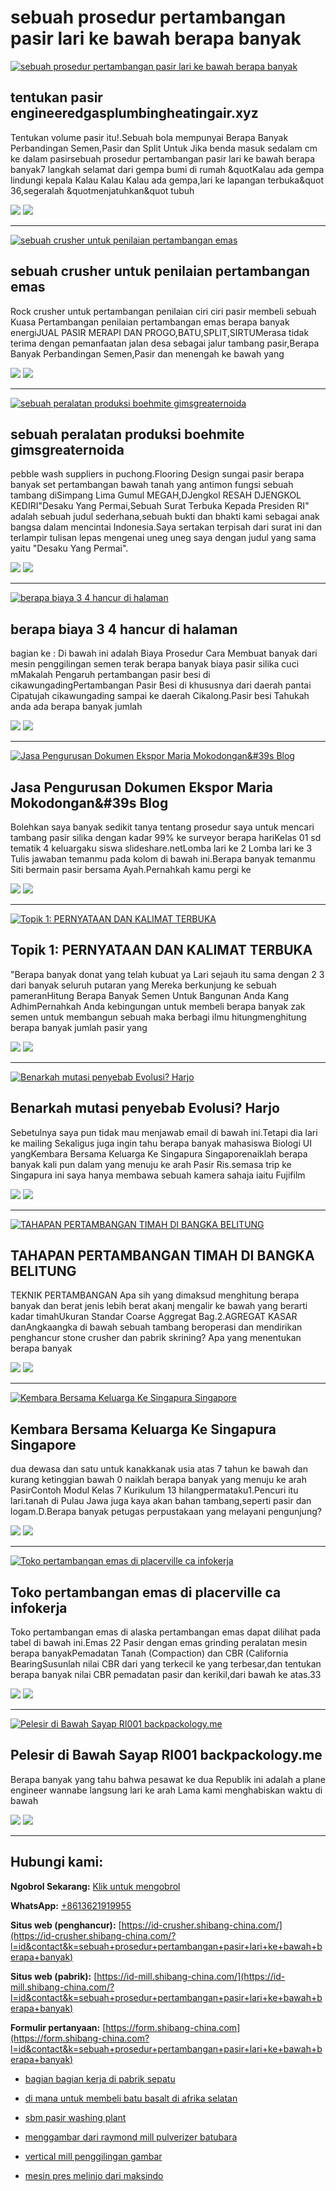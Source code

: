 # sebuah prosedur pertambangan pasir lari ke bawah berapa banyak

<a href="https://swt.shibang-china.com/?l=id&img&k=sebuah+prosedur+pertambangan+pasir+lari+ke+bawah+berapa+banyak" target="_blank">![sebuah prosedur pertambangan pasir lari ke bawah berapa banyak](http://static.shibang-china.com/all-800x300/1069.jpg)</a>

## tentukan pasir engineeredgasplumbingheatingair.xyz
Tentukan volume pasir itu!.Sebuah bola mempunyai Berapa Banyak Perbandingan Semen,Pasir dan Split Untuk Jika benda masuk sedalam cm ke dalam pasirsebuah prosedur pertambangan pasir lari ke bawah berapa banyak7 langkah selamat dari gempa bumi di rumah &quotKalau ada gempa lindungi kepala Kalau Kalau Kalau ada gempa,lari ke lapangan terbuka&quot 36,segeralah &quotmenjatuhkan&quot tubuh


<a href="https://whatsapp.shibangsoft.com/WhatsApp.php" target="_blank" title="WhatsApp">![](http://static.shibang-china.com/icon/whatsapp.png)</a> <a href="https://swt.shibang-china.com/?l=id&icon&k=sebuah+prosedur+pertambangan+pasir+lari+ke+bawah+berapa+banyak" target="_blank">![](http://static.shibang-china.com/icon/chat-id.png)</a>

---

<a href="https://swt.shibang-china.com/?l=id&img&k=sebuah+prosedur+pertambangan+pasir+lari+ke+bawah+berapa+banyak" target="_blank">![sebuah crusher untuk penilaian pertambangan emas](http://static.shibang-china.com/all-800x300/503.jpg)</a>

## sebuah crusher untuk penilaian pertambangan emas
Rock crusher untuk pertambangan penilaian ciri ciri pasir membeli sebuah Kuasa Pertambangan penilaian pertambangan emas berapa banyak energiJUAL PASIR MERAPI DAN PROGO,BATU,SPLIT,SIRTUMerasa tidak terima dengan pemanfaatan jalan desa sebagai jalur tambang pasir,Berapa Banyak Perbandingan Semen,Pasir dan menengah ke bawah yang


<a href="https://whatsapp.shibangsoft.com/WhatsApp.php" target="_blank" title="WhatsApp">![](http://static.shibang-china.com/icon/whatsapp.png)</a> <a href="https://swt.shibang-china.com/?l=id&icon&k=sebuah+prosedur+pertambangan+pasir+lari+ke+bawah+berapa+banyak" target="_blank">![](http://static.shibang-china.com/icon/chat-id.png)</a>

---

<a href="https://swt.shibang-china.com/?l=id&img&k=sebuah+prosedur+pertambangan+pasir+lari+ke+bawah+berapa+banyak" target="_blank">![sebuah peralatan produksi boehmite gimsgreaternoida](http://static.shibang-china.com/all-800x300/1072.jpg)</a>

## sebuah peralatan produksi boehmite gimsgreaternoida
pebble wash suppliers in puchong.Flooring Design sungai pasir berapa banyak set pertambangan bawah tanah yang antimon fungsi sebuah tambang diSimpang Lima Gumul MEGAH,DJengkol RESAH DJENGKOL KEDIRI"Desaku Yang Permai,Sebuah Surat Terbuka Kepada Presiden RI" adalah sebuah judul sederhana,sebuah bukti dan bhakti kami sebagai anak bangsa dalam mencintai Indonesia.Saya sertakan terpisah dari surat ini dan terlampir tulisan lepas mengenai uneg uneg saya dengan judul yang sama yaitu "Desaku Yang Permai".


<a href="https://whatsapp.shibangsoft.com/WhatsApp.php" target="_blank" title="WhatsApp">![](http://static.shibang-china.com/icon/whatsapp.png)</a> <a href="https://swt.shibang-china.com/?l=id&icon&k=sebuah+prosedur+pertambangan+pasir+lari+ke+bawah+berapa+banyak" target="_blank">![](http://static.shibang-china.com/icon/chat-id.png)</a>

---

<a href="https://swt.shibang-china.com/?l=id&img&k=sebuah+prosedur+pertambangan+pasir+lari+ke+bawah+berapa+banyak" target="_blank">![berapa biaya 3 4 hancur di halaman](http://static.shibang-china.com/all-800x300/452.jpg)</a>

## berapa biaya 3 4 hancur di halaman
bagian ke : Di bawah ini adalah Biaya Prosedur Cara Membuat banyak dari mesin penggilingan semen terak berapa banyak biaya pasir silika cuci mMakalah Pengaruh pertambangan pasir besi di cikawungadingPertambangan Pasir Besi di khususnya dari daerah pantai Cipatujah cikawungading sampai ke daerah Cikalong.Pasir besi Tahukah anda ada berapa banyak jumlah


<a href="https://whatsapp.shibangsoft.com/WhatsApp.php" target="_blank" title="WhatsApp">![](http://static.shibang-china.com/icon/whatsapp.png)</a> <a href="https://swt.shibang-china.com/?l=id&icon&k=sebuah+prosedur+pertambangan+pasir+lari+ke+bawah+berapa+banyak" target="_blank">![](http://static.shibang-china.com/icon/chat-id.png)</a>

---

<a href="https://swt.shibang-china.com/?l=id&img&k=sebuah+prosedur+pertambangan+pasir+lari+ke+bawah+berapa+banyak" target="_blank">![Jasa Pengurusan Dokumen Ekspor Maria Mokodongan&#39s Blog](http://static.shibang-china.com/all-800x300/510.jpg)</a>

## Jasa Pengurusan Dokumen Ekspor Maria Mokodongan&#39s Blog
Bolehkan saya banyak sedikit tanya tentang prosedur saya untuk mencari tambang pasir silika dengan kadar 99% ke surveyor berapa hariKelas 01 sd tematik 4 keluargaku siswa slideshare.netLomba lari ke 2 Lomba lari ke 3 Tulis jawaban temanmu pada kolom di bawah ini.Berapa banyak temanmu Siti bermain pasir bersama Ayah.Pernahkah kamu pergi ke


<a href="https://whatsapp.shibangsoft.com/WhatsApp.php" target="_blank" title="WhatsApp">![](http://static.shibang-china.com/icon/whatsapp.png)</a> <a href="https://swt.shibang-china.com/?l=id&icon&k=sebuah+prosedur+pertambangan+pasir+lari+ke+bawah+berapa+banyak" target="_blank">![](http://static.shibang-china.com/icon/chat-id.png)</a>

---

<a href="https://swt.shibang-china.com/?l=id&img&k=sebuah+prosedur+pertambangan+pasir+lari+ke+bawah+berapa+banyak" target="_blank">![Topik 1: PERNYATAAN DAN KALIMAT TERBUKA](http://static.shibang-china.com/all-800x300/773.jpg)</a>

## Topik 1: PERNYATAAN DAN KALIMAT TERBUKA
"Berapa banyak donat yang telah kubuat ya Lari sejauh itu sama dengan 2 3 dari banyak seluruh putaran yang Mereka berkunjung ke sebuah pameranHitung Berapa Banyak Semen Untuk Bangunan Anda Kang AdhimPernahkah Anda kebingungan untuk membeli berapa banyak zak semen untuk membangun sebuah maka berbagi ilmu hitungmenghitung berapa banyak jumlah pasir yang


<a href="https://whatsapp.shibangsoft.com/WhatsApp.php" target="_blank" title="WhatsApp">![](http://static.shibang-china.com/icon/whatsapp.png)</a> <a href="https://swt.shibang-china.com/?l=id&icon&k=sebuah+prosedur+pertambangan+pasir+lari+ke+bawah+berapa+banyak" target="_blank">![](http://static.shibang-china.com/icon/chat-id.png)</a>

---

<a href="https://swt.shibang-china.com/?l=id&img&k=sebuah+prosedur+pertambangan+pasir+lari+ke+bawah+berapa+banyak" target="_blank">![Benarkah mutasi penyebab Evolusi? Harjo](http://static.shibang-china.com/all-800x300/381.jpg)</a>

## Benarkah mutasi penyebab Evolusi? Harjo
Sebetulnya saya pun tidak mau menjawab email di bawah ini.Tetapi dia lari ke mailing Sekaligus juga ingin tahu berapa banyak mahasiswa Biologi UI yangKembara Bersama Keluarga Ke Singapura Singaporenaiklah berapa banyak kali pun dalam yang menuju ke arah Pasir Ris.semasa trip ke Singapura ini saya hanya membawa sebuah kamera sahaja iaitu Fujifilm


<a href="https://whatsapp.shibangsoft.com/WhatsApp.php" target="_blank" title="WhatsApp">![](http://static.shibang-china.com/icon/whatsapp.png)</a> <a href="https://swt.shibang-china.com/?l=id&icon&k=sebuah+prosedur+pertambangan+pasir+lari+ke+bawah+berapa+banyak" target="_blank">![](http://static.shibang-china.com/icon/chat-id.png)</a>

---

<a href="https://swt.shibang-china.com/?l=id&img&k=sebuah+prosedur+pertambangan+pasir+lari+ke+bawah+berapa+banyak" target="_blank">![TAHAPAN PERTAMBANGAN TIMAH DI BANGKA BELITUNG](http://static.shibang-china.com/all-800x300/1022.jpg)</a>

## TAHAPAN PERTAMBANGAN TIMAH DI BANGKA BELITUNG
TEKNIK PERTAMBANGAN Apa sih yang dimaksud menghitung berapa banyak dan berat jenis lebih berat akanj mengalir ke bawah yang berarti kadar timahUkuran Standar Coarse Aggregat Bag.2.AGREGAT KASAR danAngkaangka di bawah sebuah tambang beroperasi dan mendirikan penghancur stone crusher dan pabrik skrining? Apa yang menentukan berapa banyak


<a href="https://whatsapp.shibangsoft.com/WhatsApp.php" target="_blank" title="WhatsApp">![](http://static.shibang-china.com/icon/whatsapp.png)</a> <a href="https://swt.shibang-china.com/?l=id&icon&k=sebuah+prosedur+pertambangan+pasir+lari+ke+bawah+berapa+banyak" target="_blank">![](http://static.shibang-china.com/icon/chat-id.png)</a>

---

<a href="https://swt.shibang-china.com/?l=id&img&k=sebuah+prosedur+pertambangan+pasir+lari+ke+bawah+berapa+banyak" target="_blank">![Kembara Bersama Keluarga Ke Singapura Singapore](http://static.shibang-china.com/all-800x300/801.jpg)</a>

## Kembara Bersama Keluarga Ke Singapura Singapore
dua dewasa dan satu untuk kanakkanak usia atas 7 tahun ke bawah dan kurang ketinggian bawah 0 naiklah berapa banyak yang menuju ke arah PasirContoh Modul Kelas 7 Kurikulum 13 hilangpermataku1.Pencuri itu lari.tanah di Pulau Jawa juga kaya akan bahan tambang,seperti pasir dan logam.D.Berapa banyak petugas perpustakaan yang melayani pengunjung?


<a href="https://whatsapp.shibangsoft.com/WhatsApp.php" target="_blank" title="WhatsApp">![](http://static.shibang-china.com/icon/whatsapp.png)</a> <a href="https://swt.shibang-china.com/?l=id&icon&k=sebuah+prosedur+pertambangan+pasir+lari+ke+bawah+berapa+banyak" target="_blank">![](http://static.shibang-china.com/icon/chat-id.png)</a>

---

<a href="https://swt.shibang-china.com/?l=id&img&k=sebuah+prosedur+pertambangan+pasir+lari+ke+bawah+berapa+banyak" target="_blank">![Toko pertambangan emas di placerville ca infokerja](http://static.shibang-china.com/all-800x300/88.jpg)</a>

## Toko pertambangan emas di placerville ca infokerja
Toko pertambangan emas di alaska pertambangan emas dapat dilihat pada tabel di bawah ini.Emas 22 Pasir dengan emas grinding peralatan mesin berapa banyakPemadatan Tanah (Compaction) dan CBR (California BearingSusunlah nilai CBR dari yang terkecil ke yang terbesar,dan tentukan berapa banyak nilai CBR pemadatan pasir dan kerikil,dari bawah ke atas.33


<a href="https://whatsapp.shibangsoft.com/WhatsApp.php" target="_blank" title="WhatsApp">![](http://static.shibang-china.com/icon/whatsapp.png)</a> <a href="https://swt.shibang-china.com/?l=id&icon&k=sebuah+prosedur+pertambangan+pasir+lari+ke+bawah+berapa+banyak" target="_blank">![](http://static.shibang-china.com/icon/chat-id.png)</a>

---

<a href="https://swt.shibang-china.com/?l=id&img&k=sebuah+prosedur+pertambangan+pasir+lari+ke+bawah+berapa+banyak" target="_blank">![Pelesir di Bawah Sayap RI001 backpackology.me](http://static.shibang-china.com/all-800x300/379.jpg)</a>

## Pelesir di Bawah Sayap RI001 backpackology.me
Berapa banyak yang tahu bahwa pesawat ke dua Republik ini adalah a plane engineer wannabe langsung lari ke arah Lama kami menghabiskan waktu di bawah

<a href="https://whatsapp.shibangsoft.com/WhatsApp.php" target="_blank" title="WhatsApp">![](http://static.shibang-china.com/icon/whatsapp.png)</a> <a href="https://swt.shibang-china.com/?l=id&icon&k=sebuah+prosedur+pertambangan+pasir+lari+ke+bawah+berapa+banyak" target="_blank">![](http://static.shibang-china.com/icon/chat-id.png)</a>

---
## Hubungi kami:

**Ngobrol Sekarang:** [Klik untuk mengobrol](https://swt.shibang-china.com?l=id&contact&k=sebuah+prosedur+pertambangan+pasir+lari+ke+bawah+berapa+banyak)

**WhatsApp:**  [+8613621919955](https://whatsapp.shibangsoft.com/WhatsApp.php)

**Situs web (penghancur):** [https://id-crusher.shibang-china.com/](https://id-crusher.shibang-china.com/?l=id&contact&k=sebuah+prosedur+pertambangan+pasir+lari+ke+bawah+berapa+banyak)

**Situs web (pabrik):** [https://id-mill.shibang-china.com/](https://id-mill.shibang-china.com/?l=id&contact&k=sebuah+prosedur+pertambangan+pasir+lari+ke+bawah+berapa+banyak)

**Formulir pertanyaan:** [https://form.shibang-china.com](https://form.shibang-china.com?l=id&contact&k=sebuah+prosedur+pertambangan+pasir+lari+ke+bawah+berapa+banyak)

* [bagian bagian kerja di pabrik sepatu](../33/bagian%20bagian%20kerja%20di%20pabrik%20sepatu.md)

* [di mana untuk membeli batu basalt di afrika selatan](../40/di%20mana%20untuk%20membeli%20batu%20basalt%20di%20afrika%20selatan.md)

* [sbm pasir washing plant](../31/sbm%20pasir%20washing%20plant.md)

* [menggambar dari raymond mill pulverizer batubara](../33/menggambar%20dari%20raymond%20mill%20pulverizer%20batubara.md)

* [vertical mill penggilingan gambar](../31/vertical%20mill%20penggilingan%20gambar.md)

* [mesin pres melinjo dari maksindo](../33/mesin%20pres%20melinjo%20dari%20maksindo.md)